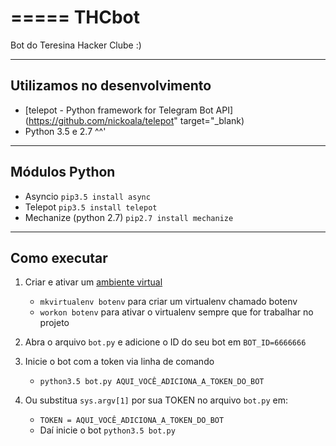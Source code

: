 =====
THCbot
=====

Bot do Teresina Hacker Clube :)

---
Utilizamos no desenvolvimento
---

* [telepot - Python framework for Telegram Bot API](https://github.com/nickoala/telepot" target="_blank)
* Python 3.5 e 2.7 ^^'

---
Módulos Python
---

* Asyncio
    `pip3.5 install async`
* Telepot
    `pip3.5 install telepot`
* Mechanize (python 2.7)
    `pip2.7 install mechanize`

---
Como executar
---

1. Criar e ativar um [ambiente virtual](http://docs.python-guide.org/en/latest/dev/virtualenvs/)
    * `mkvirtualenv botenv` para criar um virtualenv chamado botenv
    * `workon botenv` para ativar o virtualenv sempre que for trabalhar no projeto

2. Abra o arquivo `bot.py` e adicione o ID do seu bot em `BOT_ID=6666666`

3. Inicie o bot com a token via linha de comando
    * `python3.5 bot.py AQUI_VOCÊ_ADICIONA_A_TOKEN_DO_BOT`

4. Ou substitua `sys.argv[1]` por sua TOKEN no arquivo `bot.py` em:
    * `TOKEN = AQUI_VOCÊ_ADICIONA_A_TOKEN_DO_BOT`
    * Daí inicie o bot `python3.5 bot.py`
